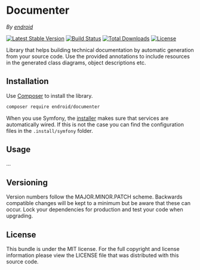 # Documenter

*By [endroid](https://endroid.nl/)*

[![Latest Stable Version](http://img.shields.io/packagist/v/endroid/documenter.svg)](https://packagist.org/packages/endroid/documenter)
[![Build Status](https://github.com/endroid/documenter/workflows/CI/badge.svg)](https://github.com/endroid/composer/actions)
[![Total Downloads](http://img.shields.io/packagist/dt/endroid/documenter.svg)](https://packagist.org/packages/endroid/documenter)
[![License](http://img.shields.io/packagist/l/endroid/documenter.svg)](https://packagist.org/packages/endroid/documenter)

Library that helps building technical documentation by automatic generation
from your source code. Use the provided annotations to include resources in
the generated class diagrams, object descriptions etc.

## Installation

Use [Composer](https://getcomposer.org/) to install the library.

``` bash
composer require endroid/documenter
```

When you use Symfony, the [installer](https://github.com/endroid/installer)
makes sure that services are automatically wired. If this is not the case you
can find the configuration files in the `.install/symfony` folder.

## Usage

...

## Versioning

Version numbers follow the MAJOR.MINOR.PATCH scheme. Backwards compatible
changes will be kept to a minimum but be aware that these can occur. Lock
your dependencies for production and test your code when upgrading.

## License

This bundle is under the MIT license. For the full copyright and license
information please view the LICENSE file that was distributed with this source code.
